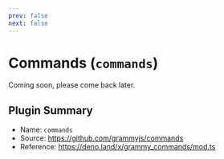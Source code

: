```yaml
---
prev: false
next: false
---
```


# Commands (`commands`)

Coming soon, please come back later.

## Plugin Summary

- Name: `commands`
- Source: <https://github.com/grammyjs/commands>
- Reference: <https://deno.land/x/grammy_commands/mod.ts>
